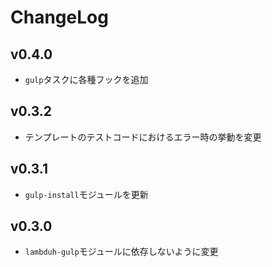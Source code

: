 
# ChangeLog

## v0.4.0

* `gulp`タスクに各種フックを追加

## v0.3.2

* テンプレートのテストコードにおけるエラー時の挙動を変更

## v0.3.1

* `gulp-install`モジュールを更新

## v0.3.0

* `lambduh-gulp`モジュールに依存しないように変更
